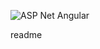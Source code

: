 ![ASP Net Angular](https://github.com/olaoluwapaul/DatingApp/assets/102964080/48226ce8-1d98-4b12-b1e9-23c659e5b2b9)
<snippet>
  <content>
  <![CDATA[
# ${1:Dating App}
TODO: Write a project description
## Installation
TODO: Describe the installation process
## Usage
TODO: Write usage instructions
## Contributing
1. Fork it!
2. Create your feature branch: `git checkout -b my-new-feature`
3. Commit your changes: `git commit -am 'Add some feature'`
4. Push to the branch: `git push origin my-new-feature`
5. Submit a pull request :D
## History
TODO: Write history
## Credits
TODO: Write credits
## License
TODO: Write license
]]></content>
  <tabTrigger>readme</tabTrigger>
</snippet>
